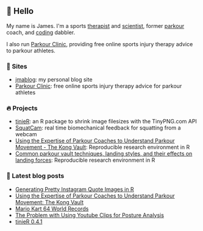 ## 👋 Hello

My name is James. I'm a sports [therapist](https://jmablog.com/tags/sports-therapy/) and [scientist](https://jmablog.com/research), former [parkour](https://jmablog.com/tags/parkour) coach, and [coding](https://jmablog.com/tags/coding) dabbler.

I also run [Parkour Clinic](https://parkour.clinic), providing free online sports injury therapy advice to parkour athletes.

### 🔗 Sites

- [jmablog](https://jmablog.com): my personal blog site
- [Parkour Clinic](https://parkour.clinic): free online sports injury therapy advice for parkour athletes

### 🔥 Projects
- [tinieR](https://jmablog.github.io/tinieR): an R package to shrink image filesizes with the TinyPNG.com API
- [SquatCam](https://squatcam.vercel.app): real time biomechanical feedback for squatting from a webcam
- [Using the Expertise of Parkour Coaches to Understand Parkour Movement - The Kong Vault](https://github.com/jmablog/using-the-expertise-of-parkour-coaches): Reproducible research environment in R
- [Common parkour vault techniques, landing styles, and their effects on landing forces](https://github.com/jmablog/common-parkour-vault-techniques): Reproducible research environment in R

### 📝 Latest blog posts

<!-- BLOG-POST-LIST:START -->
- [Generating Pretty Instagram Quote Images in R](https://jmablog.com/post/generating-instagram-quote-images-in-r/)
- [Using the Expertise of Parkour Coaches to Understand Parkour Movement: The Kong Vault](https://jmablog.com/research/mres/)
- [Mario Kart 64 World Records](https://jmablog.com/post/mario-kart/)
- [The Problem with Using Youtube Clips for Posture Analysis](https://jmablog.com/post/posture-analysis/)
- [tinieR 0.4.1](https://jmablog.com/post/tinier-0.4.1/)
<!-- BLOG-POST-LIST:END -->
